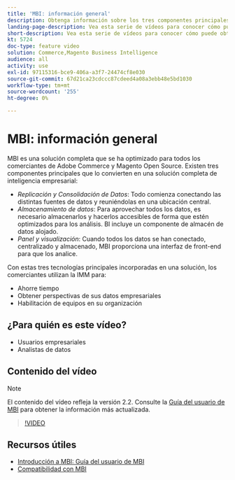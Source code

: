 ```yaml
---
title: 'MBI: información general'
description: Obtenga información sobre los tres componentes principales del producto MBI que proporcionan una solución completa de inteligencia empresarial.
landing-page-description: Vea esta serie de vídeos para conocer cómo puede obtener mejores perspectivas y resultados empresariales mediante la agregación, el análisis y la visualización de datos.
short-description: Vea esta serie de vídeos para conocer cómo puede obtener mejores perspectivas y resultados empresariales mediante la agregación, el análisis y la visualización de datos.
kt: 5724
doc-type: feature video
solution: Commerce,Magento Business Intelligence
audience: all
activity: use
exl-id: 97115316-bce9-406a-a3f7-24474cf8e030
source-git-commit: 67d21ca23cdccc87cdeed4a08a3ebb48e5bd1030
workflow-type: tm+mt
source-wordcount: '255'
ht-degree: 0%

---
```


# MBI: información general

MBI es una solución completa que se ha optimizado para todos los comerciantes de Adobe Commerce y Magento Open Source. Existen tres componentes principales que lo convierten en una solución completa de inteligencia empresarial:

- _Replicación y Consolidación de Datos_: Todo comienza conectando las distintas fuentes de datos y reuniéndolas en una ubicación central.
- _Almacenamiento de datos_: Para aprovechar todos los datos, es necesario almacenarlos y hacerlos accesibles de forma que estén optimizados para los análisis. BI incluye un componente de almacén de datos alojado.
- _Panel y visualización_: Cuando todos los datos se han conectado, centralizado y almacenado, MBI proporciona una interfaz de front-end para que los analice.

Con estas tres tecnologías principales incorporadas en una solución, los comerciantes utilizan la IMM para:

- Ahorre tiempo
- Obtener perspectivas de sus datos empresariales
- Habilitación de equipos en su organización

## ¿Para quién es este vídeo?

- Usuarios empresariales
- Analistas de datos

## Contenido del vídeo

>[!NOTE]
>
>El contenido del vídeo refleja la versión 2.2. Consulte la [Guía del usuario de MBI](https://experienceleague.adobe.com/docs/commerce-business-intelligence/mbi/guide-overview.html) para obtener la información más actualizada.

>[!VIDEO](https://video.tv.adobe.com/v/35979?quality=12&learn=on)

## Recursos útiles

- [Introducción a MBI: Guía del usuario de MBI](https://experienceleague.adobe.com/docs/commerce-business-intelligence/mbi/getting-started.html)
- [Compatibilidad con MBI](https://experienceleague.adobe.com/docs/commerce-knowledge-base/kb/troubleshooting/miscellaneous/mbi-service-policies.html)
